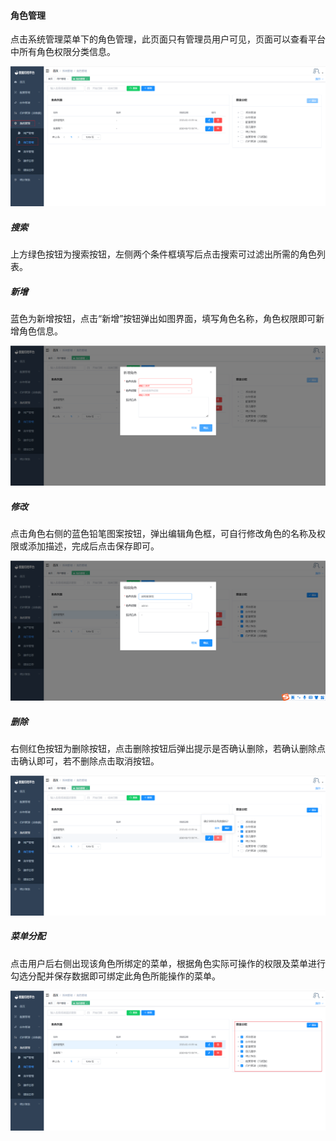

#### 		角色管理

​	点击系统管理菜单下的角色管理，此页面只有管理员用户可见，页面可以查看平台中所有角色权限分类信息。

![image-20230620182513207](../../images/image-20230620182513207.png)

##### 				搜索

​	上方绿色按钮为搜索按钮，左侧两个条件框填写后点击搜索可过滤出所需的角色列表。

##### 				新增

​	蓝色为新增按钮，点击“新增”按钮弹出如图界面，填写角色名称，角色权限即可新增角色信息。

![image-20230620182736949](../../images/image-20230620182736949.png)

##### 				修改

​	点击角色右侧的蓝色铅笔图案按钮，弹出编辑角色框，可自行修改角色的名称及权限或添加描述，完成后点击保存即可。

![image-20230620182754102](../../images/image-20230620182754102.png)

##### 				删除

​	右侧红色按钮为删除按钮，点击删除按钮后弹出提示是否确认删除，若确认删除点击确认即可，若不删除点击取消按钮。

![image-20230620182902204](../../images/image-20230620182902204.png)

##### 				菜单分配

​	点击用户后右侧出现该角色所绑定的菜单，根据角色实际可操作的权限及菜单进行勾选分配并保存数据即可绑定此角色所能操作的菜单。

![image-20230620182949722](../../images/image-20230620182949722.png)
